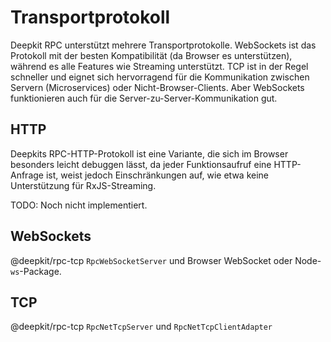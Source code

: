 # Transportprotokoll

Deepkit RPC unterstützt mehrere Transportprotokolle. WebSockets ist das Protokoll mit der besten Kompatibilität (da Browser es unterstützen), während es alle Features wie Streaming unterstützt. TCP ist in der Regel schneller und eignet sich hervorragend für die Kommunikation zwischen Servern (Microservices) oder Nicht-Browser-Clients. Aber WebSockets funktionieren auch für die Server-zu-Server-Kommunikation gut.

## HTTP

Deepkits RPC-HTTP-Protokoll ist eine Variante, die sich im Browser besonders leicht debuggen lässt, da jeder Funktionsaufruf eine HTTP-Anfrage ist, weist jedoch Einschränkungen auf, wie etwa keine Unterstützung für RxJS-Streaming.

TODO: Noch nicht implementiert.

## WebSockets

@deepkit/rpc-tcp `RpcWebSocketServer` und Browser WebSocket oder Node-`ws`-Package.

## TCP

@deepkit/rpc-tcp `RpcNetTcpServer` und `RpcNetTcpClientAdapter`